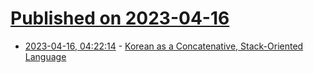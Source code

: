 # [Published on 2023-04-16](index.md)

* [2023-04-16, 04:22:14](https://lobste.rs/s/dgapin/korean_as_concatenative_stack_oriented) - [Korean as a Concatenative, Stack-Oriented Language](https://m.post.naver.com/viewer/postView.nhn?volumeNo=8912179&memberNo=33582594)
